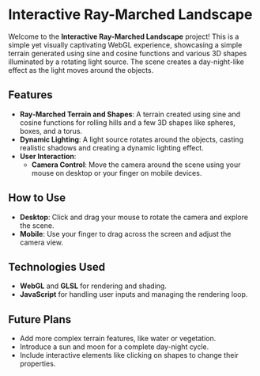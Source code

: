 # Interactive Ray-Marched Landscape

Welcome to the **Interactive Ray-Marched Landscape** project! This is a simple yet visually captivating WebGL experience, showcasing a simple terrain generated using sine and cosine functions and various 3D shapes illuminated by a rotating light source. The scene creates a day-night-like effect as the light moves around the objects.

## Features
- **Ray-Marched Terrain and Shapes**: A terrain created using sine and cosine functions for rolling hills and a few 3D shapes like spheres, boxes, and a torus.
- **Dynamic Lighting**: A light source rotates around the objects, casting realistic shadows and creating a dynamic lighting effect.
- **User Interaction**:
  - **Camera Control**: Move the camera around the scene using your mouse on desktop or your finger on mobile devices.

## How to Use
- **Desktop**: Click and drag your mouse to rotate the camera and explore the scene.
- **Mobile**: Use your finger to drag across the screen and adjust the camera view.

## Technologies Used
- **WebGL** and **GLSL** for rendering and shading.
- **JavaScript** for handling user inputs and managing the rendering loop.

## Future Plans
- Add more complex terrain features, like water or vegetation.
- Introduce a sun and moon for a complete day-night cycle.
- Include interactive elements like clicking on shapes to change their properties.

